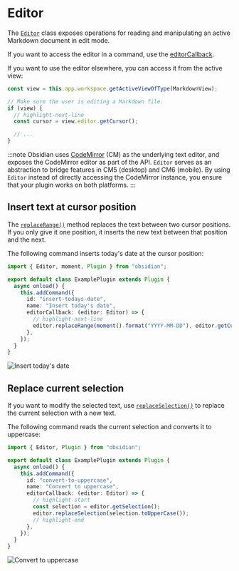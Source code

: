 # Editor

The [`Editor`](../reference/typescript/classes/Editor.md) class exposes operations for reading and manipulating an active Markdown document in edit mode.

If you want to access the editor in a command, use the [editorCallback](../user-interface/commands.md#editor-commands).

If you want to use the editor elsewhere, you can access it from the active view:

```ts
const view = this.app.workspace.getActiveViewOfType(MarkdownView);

// Make sure the user is editing a Markdown file.
if (view) {
  // highlight-next-line
  const cursor = view.editor.getCursor();

  // ...
}
```

:::note
Obsidian uses [CodeMirror](https://codemirror.net/) (CM) as the underlying text editor, and exposes the CodeMirror editor as part of the API. `Editor` serves as an abstraction to bridge features in CM5 (desktop) and CM6 (mobile). By using `Editor` instead of directly accessing the CodeMirror instance, you ensure that your plugin works on both platforms.
:::

## Insert text at cursor position

The [`replaceRange()`](../reference/typescript/classes/Editor.md#replacerange) method replaces the text between two cursor positions. If you only give it one position, it inserts the new text between that position and the next.

The following command inserts today's date at the cursor position:

```ts title="main.ts"
import { Editor, moment, Plugin } from "obsidian";

export default class ExamplePlugin extends Plugin {
  async onload() {
    this.addCommand({
      id: "insert-todays-date",
      name: "Insert today's date",
      editorCallback: (editor: Editor) => {
        // highlight-next-line
        editor.replaceRange(moment().format("YYYY-MM-DD"), editor.getCursor());
      },
    });
  }
}
```

![Insert today's date](../../static/img/editor-todays-date.gif)

## Replace current selection

If you want to modify the selected text, use [`replaceSelection()`](../reference/typescript/classes/Editor.md#replaceselection) to replace the current selection with a new text.

The following command reads the current selection and converts it to uppercase:

```ts title="main.ts"
import { Editor, Plugin } from "obsidian";

export default class ExamplePlugin extends Plugin {
  async onload() {
    this.addCommand({
      id: "convert-to-uppercase",
      name: "Convert to uppercase",
      editorCallback: (editor: Editor) => {
        // highlight-start
        const selection = editor.getSelection();
        editor.replaceSelection(selection.toUpperCase());
        // highlight-end
      },
    });
  }
}
```

![Convert to uppercase](../../static/img/editor-uppercase.gif)

